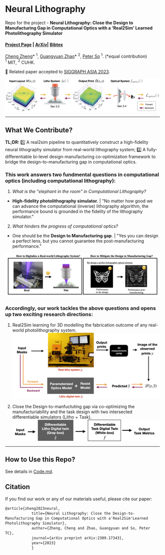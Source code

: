 # Neural Lithography

Repo for the project - **Neural Lithography: Close the Design to Manufacturing Gap in Computational Optics with a 'Real2Sim' Learned Photolithography Simulator**
#### [Project Page](https://neural-litho.github.io/) | [ArXiv](https://arxiv.org/abs/2309.17343)|  [Bibtex](#bibtex)
[Cheng Zheng](https://zcshinee.github.io/chengzheng.github.io/)\* $^{1}$, [Guangyuan Zhao](https://twitter.com/guangyuan_zhao)\* $^{2}$, [Peter So](https://meche.mit.edu/people/faculty/ptso@mit.edu) $^{1}$. (*equal contribution)<br>
$^1$ MIT, $^2$ CUHK.

:pushpin: Related paper accepted to [SIGGRAPH ASIA 2023](https://asia.siggraph.org/2023/submissions/technical-papers/).


![teaser](GithubFigures/Teaser.png)

--------------
## What We Contribute?

**TL;DR:** :one: A real2sim pipeline to quantitatively construct a high-fidelity neural lithography simulator from real-world lithography system; :two: A fully-differentiable bi-level design-manufacturing co-optimization framework to bridge the design-to-manufacturing gap in computational optics. 

### This work answers two fundmental questions in computational optics (including computational lithography):
1. *What is the "elephant in the room" in Computational Lithography?*
  - **High-fidelity photolithography simulator.** | "No matter how good we can advance the computational (inverse) lithography algorithm, the performance bound is grounded in the fidelity of the lithography simulator."  
2. *What hinders the progress of computational optics?*
  - One should be the **Design to Manufacturing gap**. | "Yes you can design a perfect lens, but you cannot guarantee the post-manufacturing performance." 


![teaser](GithubFigures/two_questions.png)


### Accordingly, our work tackles the above questions and opens up two exciting research directions:

1. Real2Sim learning for 3D modelling the fabrication outcome of any real-world photolithography system.
![DTCO](GithubFigures/digitalization_litho_system.png)

2. Close the Design-to-manfuctuting gap via co-optimizing the manufacturiability and the task design with two intersected differentiable simulators (Litho + Task).
![DTCO](GithubFigures/DTCO.png)
<!-- *t* -->
-----------------------------------------
## How to Use this Repo?
See details in [Code.md](Code.md).

## Citation

If you find our work or any of our materials useful, please cite our paper:
```
@article{zheng2023neural,
            title={Neural Lithography: Close the Design-to-Manufacturing Gap in Computational Optics with a'Real2Sim'Learned Photolithography Simulator},
            author={Zheng, Cheng and Zhao, Guangyuan and So, Peter TC},
            journal={arXiv preprint arXiv:2309.17343},
            year={2023}
            }
```